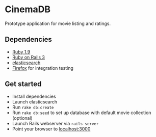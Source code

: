 # CinemaDB

Prototype application for movie listing and ratings.

## Dependencies

- [Ruby 1.9](http://www.ruby-lang.org/)
- [Ruby on Rails 3](http://rubyonrails.org/)
- [elasticsearch](http://www.elasticsearch.org/)
- [Firefox](http://www.mozilla.org/firefox/) for integration testing

## Get started

- Install dependencies
- Launch elasticsearch
- Run `rake db:create`
- Run `rake db:seed` to set up database with default movie collection (optional)
- Launch Rails webserver via `rails server`
- Point your browser to [localhost:3000](http://localhost:3000)
